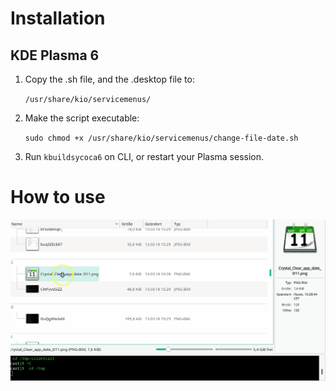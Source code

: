 # Installation

## KDE Plasma 6

1. Copy the .sh file, and the .desktop file to:

    `/usr/share/kio/servicemenus/`

2. Make the script executable:

    `sudo chmod +x /usr/share/kio/servicemenus/change-file-date.sh`

3. Run `kbuildsycoca6` on CLI, or restart your Plasma session.


# How to use

![Demo](change-file-date-demo.gif)